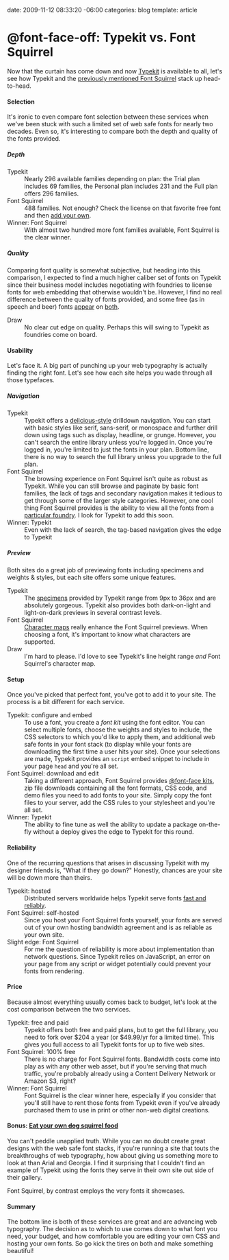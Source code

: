date: 2009-11-12 08:33:20 -06:00
categories: blog
template: article

# @font-face-off: Typekit vs. Font Squirrel
Now that the curtain has come down and now <a href="http://typekit.com">Typekit</a> is available to all, let's see how Typekit and the <a href='http://wynnnetherland.com/2009/10/font-face-made-easy-with-font-squirrel/'>previously mentioned Font Squirrel</a> stack up head-to-head. 
<!--more-->
<h4>Selection</h4>

It's ironic to even compare font selection between these services when we've been stuck with such a limited set of web safe fonts for nearly two decades. Even so, it's interesting to compare both the depth and quality of the fonts provided.

<h5>Depth</h5>

<dl class='comparison'>
  <dt>Typekit</dt>
  <dd>
    Nearly 296 available families depending on plan: the Trial plan includes 69 families, the Personal plan includes 231 and the Full plan offers 296 families.
  </dd>
  <dt>Font Squirrel</dt>
  <dd class='winner'>488 families. Not enough? Check the license on that favorite free font and then <a href='http://www.fontsquirrel.com/fontface/generator'>add your own</a>.</dd>
  <dt>Winner: Font Squirrel</dt>
  <dd>With almost two hundred more font families available, Font Squirrel is the clear winner.</dd>
</dl>

<h5>Quality</h5>

Comparing font quality is somewhat subjective, but heading into this comparison, I expected to find a much higher caliber set of fonts on Typekit since their business model includes negotiating with foundries to license fonts for web embedding that otherwise wouldn't be. However, I find no real difference between the quality of fonts provided, and some free (as in speech and beer) fonts <a href='http://typekit.com/fonts/87'>appear</a> on <a href='http://www.fontsquirrel.com/fonts/Inconsolata'>both</a>.

<dl class='comparison'>
  <dt>Draw</dt>
  <dd class='draw'>No clear cut edge on quality. Perhaps this will swing to Typekit as foundries come on board.</dd>
</dl>

<h4>Usability</h4>

Let's face it. A big part of punching up your web typography is actually finding the right font. Let's see how each site helps you wade through all those typefaces.

<h5>Navigation</h5>

<dl class='comparison'>
  <dt>Typekit</dt>
  <dd class='winner'>Typekit offers a <a href='http://delicious.com/pengwynn/css+framework'>delicious-style</a> drilldown navigation. You can start with basic styles like serif, sans-serif, or monospace and further drill down using tags such as display, headline, or grunge. However, you can't search the entire library unless you're logged in. Once you're logged in, you're limited to just the fonts in your plan. Bottom line, there is no way to search the full library unless you upgrade to the full plan.</dd>
  <dt>Font Squirrel</dt>
  <dd>The browsing experience on Font Squirrel isn't quite as robust as Typekit. While you can still browse and paginate by basic font families, the lack of tags and secondary navigation makes it tedious to get through some of the larger style categories. However, one cool thing Font Squirrel provides is the ability to view all the fonts from a <a href='http://www.fontsquirrel.com/foundry/The-League-of-Moveable-Type'>particular foundry</a>. I look for Typekit to add this soon. </dd>
  <dt>Winner: Typekit</dt>
  <dd>Even with the lack of search, the tag-based navigation gives the edge to Typekit</dd>
</dl>

<h5>Preview</h5>

Both sites do a great job of previewing fonts including specimens and weights &amp; styles, but each site offers some unique features.

<dl class='comparison'>
  <dt>Typekit</dt>
  <dd>The <a href='http://typekit.com/fonts/320#browse-specimens'>specimens</a> provided by Typekit range from 9px to 36px and are absolutely gorgeous. Typekit also provides both dark-on-light and light-on-dark previews in several contrast levels.</dd>
  <dt>Font Squirrel</dt>
  <dd><a href='http://www.fontsquirrel.com/fonts/Anonymous#characters'>Character maps</a> really enhance the Font Squirrel previews. When choosing a font, it's important to know what characters are supported.</dd>
  <dt>Draw</dt>
  <dd class='draw'>I'm hard to please. I'd love to see Typekit's line height range <em>and</em> Font Squirrel's character map.</dd>
</dl>

<h4>Setup</h4>

Once you've picked that perfect font, you've got to add it to your site. The process is a bit different for each service.

<dl class='comparison'>
  <dt>Typekit: configure and embed</dt>
  <dd class='winner'>To use a font, you create a <em>font kit</em> using the font editor. You can select multiple fonts, choose the weights and styles to include, the CSS selectors to which you'd like to apply them, and additional web safe fonts in your font stack (to display while your fonts are downloading the first time a user hits your site). Once your selections are made, Typekit provides an <code>script</code> embed snippet to include in your page <code>head</code> and you're all set.</dd>
  <dt>Font Squirrel: download and edit</dt>
  <dd>Taking a different approach, Font Squirrel provides <a href='http://www.fontsquirrel.com/fontface'>@font-face kits</a>, zip file downloads containing all the font formats, CSS code, and demo files you need to add fonts to your site. Simply copy the font files to your server, add the CSS rules to your stylesheet and you're all set.</dd>
  <dt>Winner: Typekit</dt>
  <dd>The ability to fine tune as well the ability to update a package on-the-fly without a deploy gives the edge to Typekit for this round.</dd>
</dl>

<h4>Reliability</h4>

One of the recurring questions that arises in discussing Typekit with my designer friends is, "What if they go down?" Honestly, chances are your site will be down more than theirs.

<dl class='comparison'>
  <dt>Typekit: hosted</dt>
  <dd>Distributed servers worldwide helps Typekit serve fonts <a href='http://typekit.com/tour/scalability'>fast and reliably</a>.</dd>
  <dt>Font Squirrel: self-hosted</dt>
  <dd class='winner'>Since you host your Font Squirrel fonts yourself, your fonts are served out of your own hosting bandwidth agreement and is as reliable as your own site.</dd>
  <dt>Slight edge: Font Squirrel</dt>
  <dd>For me the question of reliability is more about implementation than network questions. Since Typekit relies on JavaScript, an error on your page from any script or widget potentially could prevent your fonts from rendering.</dd>
</dl>

<h4>Price</h4>
Because almost everything usually comes back to budget, let's look at the cost comparison between the two services.

<dl class='comparison'>
  <dt>Typekit: free and paid</dt>
  <dd>Typekit offers both free and paid plans, but to get the full library, you need to fork over $204 a year (or $49.99/yr for a limited time). This gives you full access to all Typekit fonts for up to five web sites.</dd>
  <dt>Font Squirrel: 100% free</dt>
  <dd class='winner'>There is no charge for Font Squirrel fonts. Bandwidth costs come into play as with any other web asset, but if you're serving that much traffic, you're probably already using a Content Delivery Network or Amazon S3, right?</dd>
  <dt>Winner: Font Squirrel</dt>
  <dd>Font Squirrel is the clear winner here, especially if you consider that you'll still have to rent those fonts from Typekit even if you've already purchased them to use in print or other non-web digital creations.</dd>
</dl>

<h4>Bonus: <a href="http://en.wikipedia.org/wiki/Eating_one%27s_own_dog_food">Eat your own <del datetime="2009-11-12T15:08:40+00:00">dog</del> squirrel food</a></h4>

You can't peddle unapplied truth. While you can no doubt create great designs with the web safe font stacks, if you're running a site that touts the breakthroughs of web typography, how about giving us something more to look at than Arial and Georgia. I find it surprising that I couldn't find an example of Typekit using the fonts they serve in their own site out side of their gallery.

Font Squirrel, by contrast employs the very fonts it showcases.

<h4>Summary</h4>

The bottom line is both of these services are great and are advancing web typography. The decision as to which to use comes down to what font you need, your budget, and how comfortable you are editing your own CSS and hosting your own fonts. So go kick the tires on both and make something beautiful!

